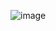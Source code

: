 ![image](https://res.cloudinary.com/dbkchp4xl/image/upload/v1649465990/images%20github/first-app-one_hoy1b7.jpg)